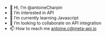 - 👋 Hi, I’m @antoineCharpin
- 👀 I’m interested in API
- 🌱 I’m currently learning Javascript
- 💞️ I’m looking to collaborate on API integration
- 📫 How to reach me antoine.c@meta-api.io

<!---
antoineCharpin/antoineCharpin is a ✨ special ✨ repository because its `README.md` (this file) appears on your GitHub profile.
You can click the Preview link to take a look at your changes.
--->
